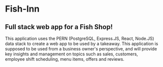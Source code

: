 # Fish-Inn
## Full stack web app for a Fish Shop!
This application uses the PERN (PostgreSQL, Express.JS, React, Node.JS) data stack to create a web app to
be used by a takeaway. This application is supposed to be used from a business owner's perspective, and will provide key insights and management on topics such as sales, customers, employee shift scheduling, menu items, offers and reviews.

